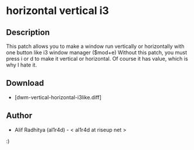 horizontal vertical i3
======================

Description
-----------

This patch allows you to make a window run vertically or horizontally with one button like i3 window manager ($mod+e)
Without this patch, you must press i or d to make it vertical or horizontal. Of course it has value, which is why I hate it.

Download
--------
* [dwm-vertical-horizontal-i3like.diff]

Author
-----
* Alif Radhitya (al1r4d) - < al1r4d at riseup net >

:)
